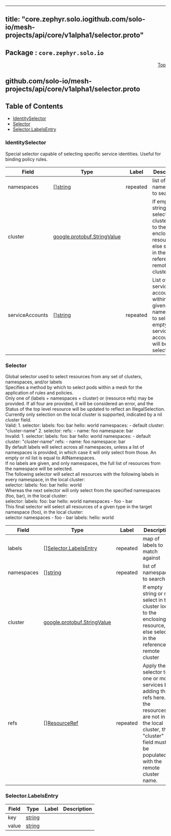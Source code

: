 
---
title: "core.zephyr.solo.iogithub.com/solo-io/mesh-projects/api/core/v1alpha1/selector.proto"
---

## Package : `core.zephyr.solo.io`



<a name="top"></a>

<a name="API Reference for github.com/solo-io/mesh-projects/api/core/v1alpha1/selector.proto"></a>
<p align="right"><a href="#top">Top</a></p>

## github.com/solo-io/mesh-projects/api/core/v1alpha1/selector.proto


## Table of Contents
  - [IdentitySelector](#core.zephyr.solo.io.IdentitySelector)
  - [Selector](#core.zephyr.solo.io.Selector)
  - [Selector.LabelsEntry](#core.zephyr.solo.io.Selector.LabelsEntry)







<a name="core.zephyr.solo.io.IdentitySelector"></a>

### IdentitySelector
Special selector capable of selecting specific service identities. Useful for binding policy rules.


| Field | Type | Label | Description |
| ----- | ---- | ----- | ----------- |
| namespaces | [][string](#string) | repeated | list of namespaces to search |
| cluster | [google.protobuf.StringValue](#google.protobuf.StringValue) |  | If empty string or nil, select in the cluster local to the enclosing resource, else select in the referenced remote cluster |
| serviceAccounts | [][string](#string) | repeated | List of service accounts within the given namespaces to select. If empty, all service accounts will be selected. |






<a name="core.zephyr.solo.io.Selector"></a>

### Selector
Global selector used to select resources from any set of clusters, namespaces, and/or labels<br>Specifies a method by which to select pods within a mesh for the application of rules and policies.<br>Only one of (labels + namespaces + cluster) or (resource refs) may be provided. If all four are provided, it will be considered an error, and the Status of the top level resource will be updated to reflect an IllegalSelection.<br>Currently only selection on the local cluster is supported, indicated by a nil cluster field.<br>Valid: 1. selector: labels: foo: bar hello: world namespaces: - default cluster: "cluster-name" 2. selector: refs: - name: foo namespace: bar<br>Invalid: 1. selector: labels: foo: bar hello: world namespaces: - default cluster: "cluster-name" refs: - name: foo namespace: bar<br>By default labels will select across all namespaces, unless a list of namespaces is provided, in which case it will only select from those. An empty or nil list is equal to AllNamespaces.<br>If no labels are given, and only namespaces, the full list of resources from the namespace will be selected.<br>The following selector will select all resources with the following labels in every namespace, in the local cluster:<br>selector: labels: foo: bar hello: world<br>Whereas the next selector will only select from the specified namespaces (foo, bar), in the local cluster:<br>selector: labels: foo: bar hello: world namespaces - foo - bar<br>This final selector will select all resources of a given type in the target namespace (foo), in the local cluster:<br>selector namespaces - foo - bar labels: hello: world


| Field | Type | Label | Description |
| ----- | ---- | ----- | ----------- |
| labels | [][Selector.LabelsEntry](#core.zephyr.solo.io.Selector.LabelsEntry) | repeated | map of labels to match against |
| namespaces | [][string](#string) | repeated | list of namespaces to search |
| cluster | [google.protobuf.StringValue](#google.protobuf.StringValue) |  | If empty string or nil, select in the cluster local to the enclosing resource, else select in the referenced remote cluster |
| refs | [][ResourceRef](#core.zephyr.solo.io.ResourceRef) | repeated | Apply the selector to one or more services by adding their refs here. If the resources are not in the local cluster, the "cluster" field must be populated with the remote cluster name. |






<a name="core.zephyr.solo.io.Selector.LabelsEntry"></a>

### Selector.LabelsEntry



| Field | Type | Label | Description |
| ----- | ---- | ----- | ----------- |
| key | [string](#string) |  |  |
| value | [string](#string) |  |  |





 <!-- end messages -->

 <!-- end enums -->

 <!-- end HasExtensions -->

 <!-- end services -->


